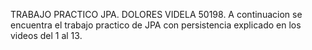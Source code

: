 TRABAJO PRACTICO JPA. 
DOLORES VIDELA 50198.
A continuacion se encuentra el trabajo practico de JPA con persistencia explicado en los videos del 1 al 13. 
